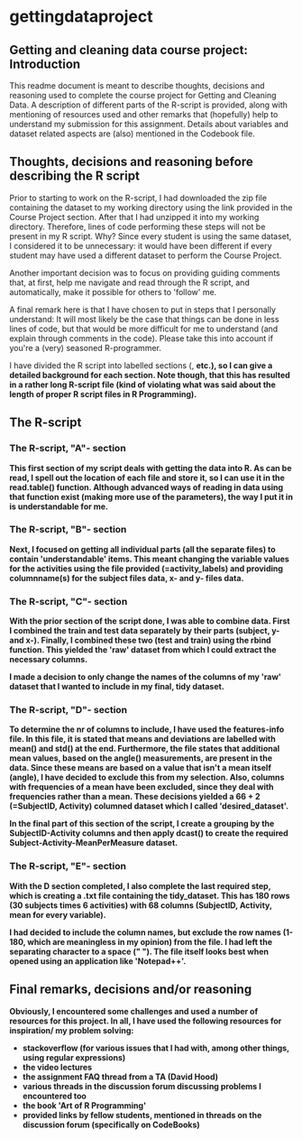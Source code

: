 # gettingdataproject

## Getting and cleaning data course project: Introduction

This readme document is meant to describe thoughts, decisions and reasoning used to complete
the course project for Getting and Cleaning Data. A description of different parts of the R-script is provided, along with mentioning of resources used and other remarks that (hopefully) help to understand my submission for this assignment. Details about variables and dataset related aspects are (also) mentioned in the Codebook file.

## Thoughts, decisions and reasoning before describing the R script

Prior to starting to work on the R-script, I had downloaded the zip file containing the dataset to my working directory using the link provided in the Course Project section. After that I had unzipped it into my working directory. Therefore, lines of code performing these steps will not be present in my R script. Why? Since every student is using the same dataset, I considered it to be unnecessary: it would have been different if every student may have used a different dataset to perform the Course Project. 

Another important decision was to focus on providing guiding comments that, at first, help me navigate and read through the R script, and automatically, make it possible for others to 'follow' me. 

A final remark here is that I have chosen to put in steps that I personally understand: It will most likely be the case that things can be done in less lines of code, but that would be more difficult for me to understand (and explain through comments in the code). Please take this into account if you're a (very) seasoned R-programmer.

I have divided the R script into labelled sections (<A>, <B> etc.), so I can give a detailed background for each section. Note though, that this has resulted in a rather long R-script file (kind of violating what was said about the length of proper R script files in R Programming).

## The R-script

### The R-script, "A"- section

This first section of my script deals with getting the data into R. As can be read, I spell out the location of each file and store it, so I can use it in the read.table() function. Although advanced ways of reading in data using that function exist (making more use of the parameters), the way I put it in is understandable for me. 

### The R-script, "B"- section

Next, I focused on getting all individual parts (all the separate files) to contain 'understandable' items. This meant changing the variable values for the activities using the file provided (=activity_labels) and providing columnname(s) for the subject files data, x- and y- files data. 

### The R-script, "C"- section

With the prior section of the script done, I was able to combine data. First I combined the train and test data separately by their parts (subject, y- and x-). Finally, I combined these two (test and train) using the rbind function. This yielded the 'raw' dataset from which I could extract the necessary columns.

I made a decision to only change the names of the columns of my 'raw' dataset that I wanted to include in my final, tidy dataset.

### The R-script, "D"- section

To determine the nr of columns to include, I have used the features-info file. In this file, it is stated that means and deviations are labelled with mean() and std() at the end. Furthermore, the file states that additional mean values, based on the angle() measurements, are present in the data. Since these means are based on a value that isn't a mean itself (angle), I have decided to exclude this from my selection. Also, columns with frequencies of a mean have been excluded, since they deal with frequencies rather than a mean. These decisions yielded a 66 + 2 (=SubjectID, Activity) columned dataset which I called 'desired_dataset'. 

In the final part of this section of the script, I create a grouping by the SubjectID-Activity columns and then apply dcast() to create the required Subject-Activity-MeanPerMeasure dataset.

### The R-script, "E"- section

With the D section completed, I also complete the last required step, which is creating a .txt file containing the tidy_dataset. This has 180 rows (30 subjects times 6 activities) with 68 columns (SubjectID, Activity, mean for every variable). 

I had decided to include the column names, but exclude the row names (1-180, which are meaningless in my opinion) from the file. I had left the separating character to a space (" "). The file itself looks best when opened using an application like 'Notepad++'. 

## Final remarks, decisions and/or reasoning

Obviously, I encountered some challenges and used a number of resources for this project. In all, I have used the following resources for inspiration/ my problem solving:

* stackoverflow (for various issues that I had with, among other things, using regular expressions)
* the video lectures
* the assignment FAQ thread from a TA (David Hood)
* various threads in the discussion forum discussing problems I encountered too
* the book 'Art of R Programming'
* provided links by fellow students, mentioned in threads on the discussion forum (specifically on CodeBooks)
